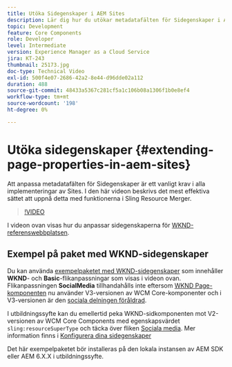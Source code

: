 ```yaml
---
title: Utöka Sidegenskaper i AEM Sites
description: Lär dig hur du utökar metadatafälten för Sidegenskaper i Adobe Experience Manager Sites. I den här videon beskrivs det mest effektiva sättet att uppnå detta med funktionerna i Sling Resource Merger.
topic: Development
feature: Core Components
role: Developer
level: Intermediate
version: Experience Manager as a Cloud Service
jira: KT-243
thumbnail: 25173.jpg
doc-type: Technical Video
exl-id: 500f4e07-2686-42a2-8e44-d96dde02a112
duration: 488
source-git-commit: 48433a5367c281cf5a1c106b08a1306f1b0e8ef4
workflow-type: tm+mt
source-wordcount: '198'
ht-degree: 0%

---
```


# Utöka sidegenskaper {#extending-page-properties-in-aem-sites}

Att anpassa metadatafälten för Sidegenskaper är ett vanligt krav i alla implementeringar av Sites. I den här videon beskrivs det mest effektiva sättet att uppnå detta med funktionerna i Sling Resource Merger.

>[!VIDEO](https://video.tv.adobe.com/v/25173?quality=12&learn=on)

I videon ovan visas hur du anpassar sidegenskaperna för [WKND-referenswebbplatsen](https://github.com/adobe/aem-guides-wknd).

## Exempel på paket med WKND-sidegenskaper

Du kan använda [exempelpaketet med WKND-sidegenskaper](./assets/WKND-PageProperties-Example-Dialog-1.0.zip) som innehåller **WKND**- och **Basic**-flikanpassningar som visas i videon ovan. Flikanpassningen **SocialMedia** tillhandahålls inte eftersom [WKND Page-komponenten](https://github.com/adobe/aem-guides-wknd/blob/main/ui.apps/src/main/content/jcr_root/apps/wknd/components/page/.content.xml#L5) nu använder V3-versionen av WCM Core-komponenter och i V3-versionen är den [sociala delningen föråldrad](https://github.com/adobe/aem-core-wcm-components/pull/1930).

I utbildningssyfte kan du emellertid peka WKND-sidkomponenten mot V2-versionen av WCM Core Components med egenskapsvärdet `sling:resourceSuperType` och täcka över fliken [ Sociala media](https://github.com/adobe/aem-core-wcm-components/blob/main/content/src/content/jcr_root/apps/core/wcm/components/page/v2/page/_cq_dialog/.content.xml#L95). Mer information finns i [Konfigurera dina sidegenskaper](https://experienceleague.adobe.com/docs/experience-manager-65/developing/extending-aem/page-properties-views.html#configuring-your-page-properties)

Det här exempelpaketet bör installeras på den lokala instansen av AEM SDK eller AEM 6.X.X i utbildningssyfte.
